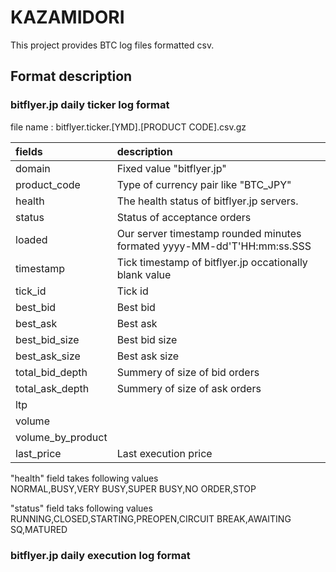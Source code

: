 # KAZAMIDORI
This project provides BTC log files formatted csv.  

## Format description  
### bitflyer.jp daily ticker log format  
file name : bitflyer.ticker.[YMD].[PRODUCT CODE].csv.gz

|fields|description|
|:---|:---|
|domain|Fixed value "bitflyer.jp"|
|product_code|Type of currency pair like "BTC_JPY"|
|health|The health status of bitflyer.jp servers.|
|status|Status of acceptance orders|
|loaded|Our server timestamp rounded minutes formated yyyy-MM-dd'T'HH:mm:ss.SSS |
|timestamp|Tick timestamp of bitflyer.jp occationally blank value|
|tick_id|Tick id|
|best_bid|Best bid|
|best_ask|Best ask|
|best_bid_size|Best bid size|
|best_ask_size|Best ask size|
|total_bid_depth|Summery of size of bid orders|
|total_ask_depth|Summery of size of ask orders|
|ltp||
|volume||
|volume_by_product||
|last_price|Last execution price|

"health" field takes following values  
NORMAL,BUSY,VERY BUSY,SUPER BUSY,NO ORDER,STOP

"status" field taks following values  
RUNNING,CLOSED,STARTING,PREOPEN,CIRCUIT BREAK,AWAITING SQ,MATURED	

### bitflyer.jp daily execution log format

